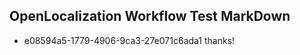 ## OpenLocalization Workflow Test MarkDown
* e08594a5-1779-4906-9ca3-27e071c6ada1 thanks!

<!--HONumber=Jul16_HO2-->


